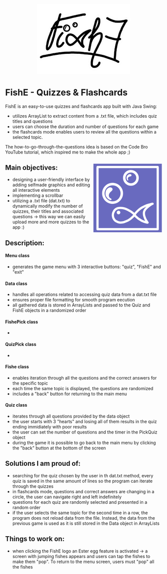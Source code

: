 <p align="center">
  <img src="https://github.com/annov723/FishE/blob/master/quiz-game/logo.png" width=300>
</p>

# FishE - Quizzes & Flashcards
FishE is an easy-to-use quizzes and flashcards app built with Java Swing:
- utilizes ArrayList to extract content from a .txt file, which includes quiz titles and questions
- users can choose the duration and number of questions for each game
- the flashcards mode enables users to review all the questions within a selected topic.

The how-to-go-through-the-questions idea is based on the Code Bro YouTube tutorial, which inspired me to make the whole app ;)

## Main objectives: <img align="right" img src="https://github.com/annov723/FishE/blob/master/quiz-game/mini.png" width=220>
- designing a user-friendly interface by adding selfmade graphics and editing all interactive elements
- implementing a scrollbar
- utilizing a .txt file (dat.txt) to dynamically modify the number of quizzes, their titles and associated questions -> this way we can easily upload more and more quizzes to the app :)

## Description:
#### Menu class
- generates the game menu with 3 interactive buttons: "quiz", "FishE" and "exit"

#### Data class
- handles all operations related to accessing quiz data from a dat.txt file
- ensures proper file formatting for smooth program eecution
- all gathered data is stored in ArrayLists and passed to the Quiz and FishE objects in a randomized order

#### FishePick class
-

#### QuizPick class
-

#### Fishe class
- enables iteration through all the questions and the correct answers for the specific topic
- each time the same topic is displayed, the questions are randomized
- includes a "back" button for returning to the main menu

#### Quiz class
- iterates through all questions provided by the data object
- the user starts with 3 "hearts" and losing all of them  results in the quiz ending immidiately with poor results
- the user can set the number of questions and the timer in the PickQuiz object
- during the game it is possible to go back to the main menu by clicking the "back" button at the bottom of the screen



## Solutions I am proud of:
- searching for the quiz chosen by the user in th dat.txt method, every quiz is saved in the same amount of lines so the program can iterate through the quizzes
- in flashcards mode, questions and correct answers are changing in a circle, the user can navigate right and left indefinitely
- questions for each quiz are randomly selected and presented in a random order
- if the user selects the same topic for the second time in a row, the program does not reload data from the file. Instead, the data from the previous game is used as it is still stored in the Data object in ArrayLists

## Things to work on:
- when clicking the FishE logo an Ester egg feature is activated -> a screen with jumping fishes appears and users can tap the fishes to make them "pop". To return to the menu screen, users must "pop" all the fishes
